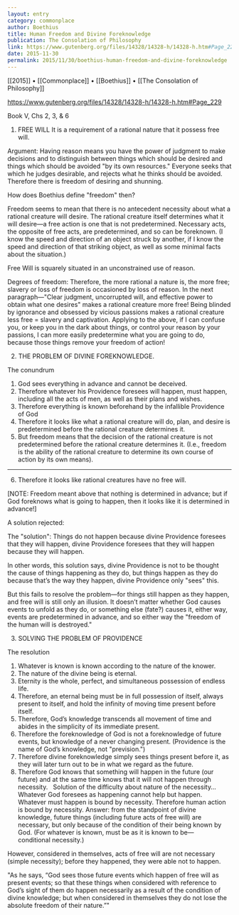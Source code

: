 ```yaml
---
layout: entry
category: commonplace
author: Boethius
title: Human Freedom and Divine Foreknowledge
publication: The Consolation of Philosophy
link: https://www.gutenberg.org/files/14328/14328-h/14328-h.htm#Page_229
date: 2015-11-30
permalink: 2015/11/30/boethius-human-freedom-and-divine-foreknowledge
---
```


[[2015]] • [[Commonplace]] • [[Boethius]] • [[The Consolation of Philosophy]]

https://www.gutenberg.org/files/14328/14328-h/14328-h.htm#Page_229

Book V, Chs 2, 3, & 6 

1. FREE WILL
It is a requirement of a rational nature that it possess free will.

Argument: Having reason means you have the power of judgment to make decisions and to distinguish between things which should be desired and things which should be avoided "by its own resources." Everyone seeks that which he judges desirable, and rejects what he thinks should be avoided. Therefore there is freedom of desiring and shunning. 

How does Boethius define "freedom" then?

Freedom seems to mean that there is no antecedent necessity about what a rational creature will desire. The rational creature itself determines what it will desire—a free action is one that is not predetermined. Necessary acts, the opposite of free acts, are predetermined, and so can be foreknown. (I know the speed and direction of an object struck by another, if I know the speed and direction of that striking object, as well as some minimal facts about the situation.)

Free Will is squarely situated in an unconstrained use of reason.

Degrees of freedom: Therefore, the more rational a nature is, the more free; slavery or loss of freedom is occasioned by loss of reason. In the next paragraph—"Clear judgment, uncorrupted will, and effective power to obtain what one desires" makes a rational creature more free! Being blinded by ignorance and obsessed by vicious passions makes a rational creature less free = slavery and captivation. Applying to the above, if I can confuse you, or keep you in the dark about things, or control your reason by your passions, I can more easily predetermine what you are going to do, because those things remove your freedom of action!

 
2. THE PROBLEM OF DIVINE FOREKNOWLEDGE.

The conundrum
 1. God sees everything in advance and cannot be deceived.
 2. Therefore whatever his Providence foresees will happen, must happen, including all the acts of men, as well as their plans and wishes.
 3. Therefore everything is known beforehand by the infallible Providence of God
 4. Therefore it looks like what a rational creature will do, plan, and desire is predetermined before the rational creature determines it.
 5. But freedom means that the decision of the rational creature is not predetermined before the rational creature determines it. (I.e., freedom is the ability of the rational creature to determine its own course of action by its own means).
 __________________________________________________________________
6. Therefore it looks like rational creatures have no free will. 

[NOTE: Freedom meant above that nothing is determined in advance; but if God foreknows what is going to happen, then it looks like it is determined in advance!]

A solution rejected: 

The "solution": Things do not happen because divine Providence foresees that they will happen, divine Providence foresees that they will happen because they will happen.

In other words, this solution says, divine Providence is not to be thought the cause of things happening as they do, but things happen as they do because that’s the way they happen, divine Providence only "sees" this. 

But this fails to resolve the problem—for things still happen as they happen, and free will is still only an illusion. It doesn’t matter whether God causes events to unfold as they do, or something else (fate?) causes it, either way, events are predetermined in advance, and so either way the "freedom of the human will is destroyed."

 
3. SOLVING THE PROBLEM OF PROVIDENCE

The resolution

1. Whatever is known is known according to the nature of the knower.
 2. The nature of the divine being is eternal.
 3. Eternity is the whole, perfect, and simultaneous possession of endless life.
 4. Therefore, an eternal being must be in full possession of itself, always present to itself, and hold the infinity of moving time present before itself.
 5. Therefore, God’s knowledge transcends all movement of time and abides in the simplicity of its immediate present.
 6. Therefore the foreknowledge of God is not a foreknowledge of future events, but knowledge of a never changing present. (Providence is the name of God’s knowledge, not "prevision.")
 7. Therefore divine foreknowledge simply sees things present before it, as they will later turn out to be in what we regard as the future.
 8. Therefore God knows that something will happen in the future (our future) and at the same time knows that it will not happen through necessity.
 
Solution of the difficulty about nature of the necessity…
Whatever God foresees as happening cannot help but happen.
 Whatever must happen is bound by necessity.
 Therefore human action is bound by necessity.
Answer: from the standpoint of divine knowledge, future things (including future acts of free will) are necessary, but only because of the condition of their being known by God. (For whatever is known, must be as it is known to be—conditional necessity.)


However, considered in themselves, acts of free will are not necessary (simple necessity); before they happened, they were able not to happen.

"As he says, “God sees those future events which happen of free will as present events; so that these things when considered with reference to God’s sight of them do happen necessarily as a result of the condition of divine knowledge; but when considered in themselves they do not lose the absolute freedom of their nature.”"
